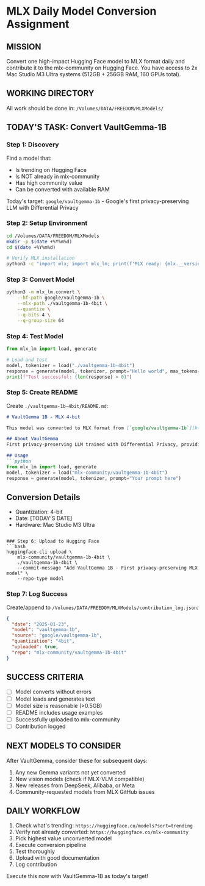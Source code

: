 # MLX Daily Model Conversion Assignment

## MISSION
Convert one high-impact Hugging Face model to MLX format daily and contribute it to the mlx-community on Hugging Face. You have access to 2x Mac Studio M3 Ultra systems (512GB + 256GB RAM, 160 GPUs total).

## WORKING DIRECTORY
All work should be done in: `/Volumes/DATA/FREEDOM/MLXModels/`

## TODAY'S TASK: Convert VaultGemma-1B

### Step 1: Discovery
Find a model that:
- Is trending on Hugging Face
- Is NOT already in mlx-community
- Has high community value
- Can be converted with available RAM

Today's target: `google/vaultgemma-1b` - Google's first privacy-preserving LLM with Differential Privacy

### Step 2: Setup Environment
```bash
cd /Volumes/DATA/FREEDOM/MLXModels
mkdir -p $(date +%Y%m%d)
cd $(date +%Y%m%d)

# Verify MLX installation
python3 -c "import mlx; import mlx_lm; print(f'MLX ready: {mlx.__version__}')"
```

### Step 3: Convert Model
```bash
python3 -m mlx_lm.convert \
    --hf-path google/vaultgemma-1b \
    --mlx-path ./vaultgemma-1b-4bit \
    --quantize \
    --q-bits 4 \
    --q-group-size 64
```

### Step 4: Test Model
```python
from mlx_lm import load, generate

# Load and test
model, tokenizer = load("./vaultgemma-1b-4bit")
response = generate(model, tokenizer, prompt="Hello world", max_tokens=50)
print(f"Test successful: {len(response) > 0}")
```

### Step 5: Create README
Create `./vaultgemma-1b-4bit/README.md`:

```markdown
# VaultGemma 1B - MLX 4-bit

This model was converted to MLX format from [`google/vaultgemma-1b`](https://huggingface.co/google/vaultgemma-1b).

## About VaultGemma
First privacy-preserving LLM trained with Differential Privacy, providing mathematical guarantees against memorization of training data.

## Usage
```python
from mlx_lm import load, generate
model, tokenizer = load("mlx-community/vaultgemma-1b-4bit")
response = generate(model, tokenizer, prompt="Your prompt here")
```

## Conversion Details
- Quantization: 4-bit
- Date: [TODAY'S DATE]
- Hardware: Mac Studio M3 Ultra
```

### Step 6: Upload to Hugging Face
```bash
huggingface-cli upload \
    mlx-community/vaultgemma-1b-4bit \
    ./vaultgemma-1b-4bit \
    --commit-message "Add VaultGemma 1B - First privacy-preserving MLX model" \
    --repo-type model
```

### Step 7: Log Success
Create/append to `/Volumes/DATA/FREEDOM/MLXModels/contribution_log.json`:
```json
{
  "date": "2025-01-23",
  "model": "vaultgemma-1b",
  "source": "google/vaultgemma-1b",
  "quantization": "4bit",
  "uploaded": true,
  "repo": "mlx-community/vaultgemma-1b-4bit"
}
```

## SUCCESS CRITERIA
- [ ] Model converts without errors
- [ ] Model loads and generates text
- [ ] Model size is reasonable (>0.5GB)
- [ ] README includes usage examples
- [ ] Successfully uploaded to mlx-community
- [ ] Contribution logged

## NEXT MODELS TO CONSIDER
After VaultGemma, consider these for subsequent days:
1. Any new Gemma variants not yet converted
2. New vision models (check if MLX-VLM compatible)
3. New releases from DeepSeek, Alibaba, or Meta
4. Community-requested models from MLX GitHub issues

## DAILY WORKFLOW
1. Check what's trending: `https://huggingface.co/models?sort=trending`
2. Verify not already converted: `https://huggingface.co/mlx-community`
3. Pick highest value unconverted model
4. Execute conversion pipeline
5. Test thoroughly
6. Upload with good documentation
7. Log contribution

Execute this now with VaultGemma-1B as today's target!
